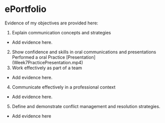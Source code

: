 # ePortfolio
Evidence of my objectives are provided here:
1. Explain communication concepts and strategies
- Add evidence here.
2. Show confidence and skills in oral communications and presentations
Performed a oral Practice [Presentation] (Week7PracticePresentation.mp4) 
3. Work effectively as part of a team
- Add evidence here.
4. Communicate effectively in a professional context
- Add evidence here.
5. Define and demonstrate conflict management and resolution strategies.
- Add evidence here
